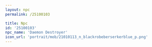 ```yaml
---
layout: npc
permalink: /25100103

title: Npc
id: '25100103'
npc_name: 'Daemon Destroyer'
icon_url: 'portrait/mob/21010113_n_blackrobeberserkerblue_p.png'
---
```

